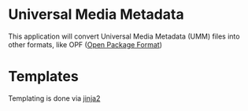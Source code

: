 # Universal Media Metadata
This application will convert Universal Media Metadata (UMM) files into other formats, like OPF ([Open Package Format](https://docs.fileformat.com/ebook/opf/))

# Templates
Templating is done via [jinja2](https://jinja.palletsprojects.com/en/3.0.x/)
